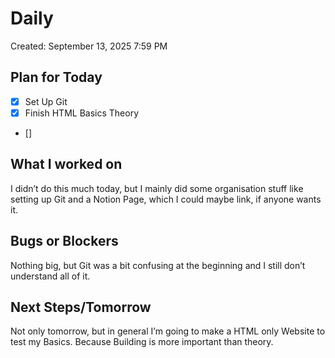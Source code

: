 # Daily

Created: September 13, 2025 7:59 PM

## Plan for Today

- [x] Set Up Git
- [x] Finish HTML Basics Theory
- []

## What I worked on

I didn’t do this much today, but I mainly did some organisation stuff like setting up Git and a Notion Page, which I could maybe link, if anyone wants it.

## Bugs or Blockers

Nothing big, but Git was a bit confusing at the beginning and I still don’t understand all of it.

## Next Steps/Tomorrow

Not only tomorrow, but in general I’m going to make a HTML only Website to test my Basics. Because Building is more important than theory.
